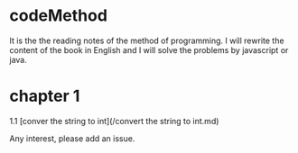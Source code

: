 # codeMethod
It is the the reading notes of the method of programming. I will rewrite the content of the book in English and I will solve the problems by javascript or java.

# chapter 1

1.1 [conver the string to int](/convert the string to int.md)





Any interest, please add an issue.